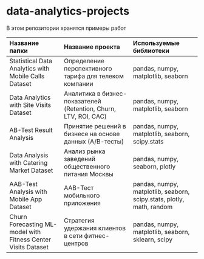 # data-analytics-projects
 В этом репозитории хранятся примеры работ




| Название папки        | Название проекта       | Используемые библиотеки     |
| :-------------------- | :--------------------- | :---------------------------|
| Statistical Data Analytics with Mobile Calls Dataset | Определение перспективного тарифа для телеком компании | pandas, numpy, matplotlib, seaborn |
| Data Analytics with Site Visits Dataset | Аналитика в бизнес-показателей (Retention, Churn, LTV, ROI, CAC)  | pandas, numpy, matplotlib, seaborn  |
| AB-Test Result Analysis | Принятие решений в бизнесе на основе данных (А/В-тесты)  | pandas, numpy, matplotlib, seaborn, scipy.stats  |
| Data Analysis with Catering Market Dataset | Анализ рынка заведений общественного питания Москвы  | pandas, numpy, seaborn, plotly  |
| AAB-Test Analysis with Mobile App Dataset | AAB-Тест мобильного приложения  | pandas, numpy, matplotlib, seaborn, scipy.stats, plotly, math, random  |
| Churn Forecasting ML-model with Fitness Center Visits Dataset |Стратегия удержания клиентов в сети фитнес-центров | pandas, numpy, matplotlib, seaborn, sklearn, scipy

 
